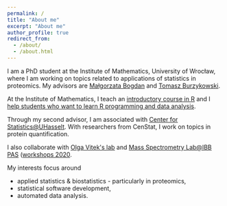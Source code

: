 ```yaml
---
permalink: /
title: "About me"
excerpt: "About me"
author_profile: true
redirect_from: 
  - /about/
  - /about.html
---
```


I am a PhD student at the Institute of Mathematics, University of Wrocław, where I am working on topics related to applications of statistics in proteomics. 
My advisors are [Małgorzata Bogdan](http://www.math.uni.wroc.pl/~mbogdan/) and [Tomasz Burzykowski](https://www.uhasselt.be/fiche_en?email=tomasz.burzykowski).

At the Institute of Mathematics, I teach an [introductory course in R](https://mstaniak.github.io/teaching/2019-fall-R) and I [help students who want to learn R programming and data analysis](https://github.com/StatsIMUWr/R_Workshops).

Through my second advisor, I am associated with [Center for Statistics@UHasselt](https://www.uhasselt.be/censtat). With researchers from CenStat, I work on topics in protein quantification.

I also collaborate with [Olga Vitek's lab](https://olga-vitek-lab.ccis.northeastern.edu/) and [Mass Spectrometry Lab@IBB PAS](http://shiny.mslab-ibb.pl/shiny/HaDeX/) ([workshops 2020](https://hadexversum.github.io/DIADeMS/).

My interests focus around
* applied statistics & biostatistics - particularly in proteomics,
* statistical software development,
* automated data analysis.
